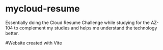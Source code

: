 # mycloud-resume

Essentially doing the Cloud Resume Challenge while studying for the AZ-104 to complement my studies and helps me understand the technology better.

#Website created with Vite
